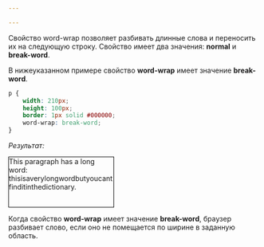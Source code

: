 ```yaml
---

---
```


Свойство word-wrap позволяет разбивать длинные слова и переносить их на следующую строку. Свойство имеет два значения: **normal** и **break-word**. 

В нижеуказанном примере свойство **word-wrap** имеет значение **break-word**.

```css
p {
    width: 210px; 
    height: 100px;
    border: 1px solid #000000;
    word-wrap: break-word;
}
```
*Результат:*

<p class="wrap">This paragraph has a long word: thisisaverylongwordbutyoucantfinditinthedictionary.</p>


Когда свойство **word-wrap** имеет значение **break-word**, браузер разбивает слово, если оно не помещается по ширине в заданную область.

<style>
 .wrap {
    width: 210px; 
    height: 100px;
    border: 1px solid #000000;
    word-wrap: break-word;
}
</style>